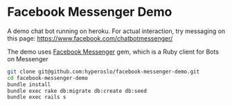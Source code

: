 # Facebook Messenger Demo

A demo chat bot running on heroku. For actual interaction, try messaging on this page: https://www.facebook.com/chatbotmessenger/

The demo uses [Facebook Messenger](https://github.com/hyperoslo/facebook-messenger) gem, which is a Ruby client for Bots on Messenger

```bash
git clone git@github.com:hyperoslo/facebook-messenger-demo.git
cd facebook-messenger-demo
bundle install
bundle exec rake db:migrate db:create db:seed
bundle exec rails s
```
